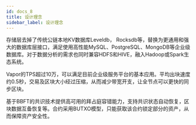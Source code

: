 ```yaml
---
id: docs_8
title: 设计理念
sidebar_label: 设计理念
---
```


存储层去掉了传统公链本地KV数据库Leveldb， Rocksdb等，替换为更通用和强大的数据库层接口，满足使用高性能MySQL、PostgreSQL、MongoDB等企业级数据库。对于数据分析的需求也同时兼容HDFS和HIVE，融入Hadoop或Spark生态系统。

Vapor的TPS超过10万，可以满足目前企业级服务平台的基本应用。平均出块速度约0.5秒，交易及区块大小经过压缩，从而减少带宽开支，让全节点可以更快的同步区块。

基于BBFT的共识技术提供高可用的拜占庭容错能力，支持共识状态自动恢复，区块数据互备恢复等。合约采用BUTXO模型，只能获取该合约锁定部分的资产，从而保障资产安全性。
